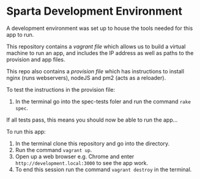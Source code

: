 # Sparta Development Environment

A development environment was set up to house the tools needed for this app to run.

This repository contains
a *vagrant file* which allows us to build a virtual machine to run an app, and includes the IP address as well as paths to the provision and app files.

This repo also contains a
 *provision file* which has instructions to install nginx (runs webservers), nodeJS and pm2 (acts as a reloader).


To test the instructions in the provision file:
1. In the terminal go into the spec-tests foler and run the command `rake spec`.

If all tests pass, this means you should now be able to run the app... 

To run this app:
1. In the terminal clone this repository and go into the directory.
2. Run the command `vagrant up`.
3. Open up a web browser e.g. Chrome and enter `http://development.local:3000` to see the app work.
4. To end this session run the command `vagrant destroy` in the terminal.
